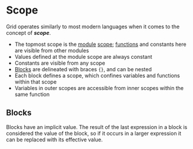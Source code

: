 # Scope

Grid operates similarly to most modern languages when it comes to the concept of ***scope***.

- The topmost scope is the [module](structure.md) [scope](scope.md); [functions](functions.md) and constants here are visible from other modules
- Values defined at the module scope are always constant
- Constants are visible from any scope
- [Blocks](types.md) are delineated with braces `{}`, and can be nested
- Each block defines a scope, which confines variables and functions within that scope
- Variables in outer scopes are accessible from inner scopes within the same function

## Blocks

Blocks have an implicit value. The result of the last expression in a block is considered the value of the block, so if it occurs in a larger expression it can be replaced with its effective value.
